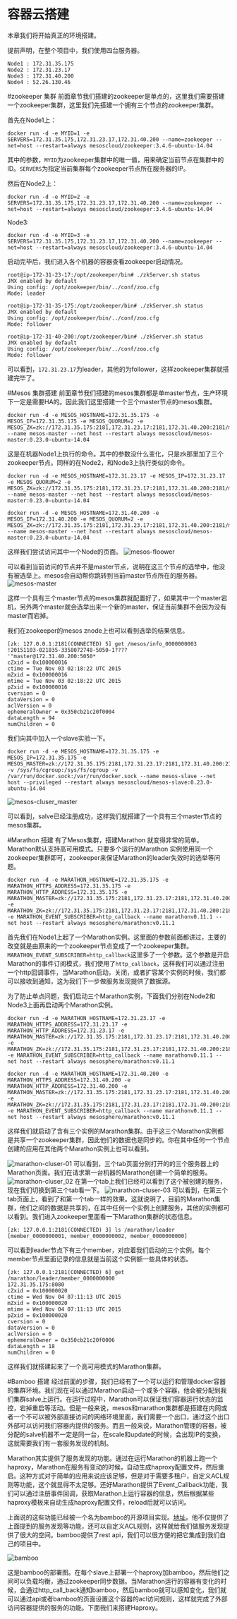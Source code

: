 # 容器云搭建

本章我们将开始真正的环境搭建。

提前声明，在整个项目中，我们使用四台服务器。

    Node1 : 172.31.35.175
    Node2 : 172.31.23.17
    Node3 : 172.31.40.200
    Node4 : 52.26.130.46

#zookeeper 集群
前面章节我们搭建的zookeeper是单点的，这里我们需要搭建一个zookeeper集群，这里我们先搭建一个拥有三个节点的zookeeper集群。

首先在Node1上：

    docker run -d -e MYID=1 -e SERVERS=172.31.35.175,172.31.23.17,172.31.40.200 --name=zookeeper --net=host --restart=always mesoscloud/zookeeper:3.4.6-ubuntu-14.04
    
其中的参数，`MYID`为zookeeper集群中的唯一值，用来确定当前节点在集群中的ID。`SERVERS`为指定当前集群每个zookeeper节点所在服务器的IP。

然后在Node2上：

    docker run -d -e MYID=2 -e SERVERS=172.31.35.175,172.31.23.17,172.31.40.200 --name=zookeeper --net=host --restart=always mesoscloud/zookeeper:3.4.6-ubuntu-14.04
    
Node3:
    
    docker run -d -e MYID=3 -e SERVERS=172.31.35.175,172.31.23.17,172.31.40.200 --name=zookeeper --net=host --restart=always mesoscloud/zookeeper:3.4.6-ubuntu-14.04

启动完毕后，我们进入各个机器的容器查看zookeeper启动情况。

    root@ip-172-31-23-17:/opt/zookeeper/bin# ./zkServer.sh status
    JMX enabled by default
    Using config: /opt/zookeeper/bin/../conf/zoo.cfg
    Mode: leader
    
    root@ip-172-31-35-175:/opt/zookeeper/bin# ./zkServer.sh status
    JMX enabled by default
    Using config: /opt/zookeeper/bin/../conf/zoo.cfg
    Mode: follower
    
    root@ip-172-31-40-200:/opt/zookeeper/bin# ./zkServer.sh status
    JMX enabled by default
    Using config: /opt/zookeeper/bin/../conf/zoo.cfg
    Mode: follower

可以看到，`172.31.23.17`为leader，其他的为follower，这样zookeeper集群就搭建完毕了。

#Mesos 集群搭建
前面章节我们搭建的mesos集群都是单master节点，生产环境下一定是需要HA的。因此我们这里搭建一个三个master节点的mesos集群。

    docker run -d -e MESOS_HOSTNAME=172.31.35.175 -e MESOS_IP=172.31.35.175 -e MESOS_QUORUM=2 -e MESOS_ZK=zk://172.31.35.175:2181,172.31.23.17:2181,172.31.40.200:2181/mesos --name mesos-master --net host --restart always mesoscloud/mesos-master:0.23.0-ubuntu-14.04
    
这是在机器Node1上执行的命令。其中的参数没什么变化，只是zk那里加了三个zookeeper节点。同样的在Node2，和Node3上执行类似的命令。

    docker run -d -e MESOS_HOSTNAME=172.31.23.17 -e MESOS_IP=172.31.23.17 -e MESOS_QUORUM=2 -e MESOS_ZK=zk://172.31.35.175:2181,172.31.23.17:2181,172.31.40.200:2181/mesos --name mesos-master --net host --restart always mesoscloud/mesos-master:0.23.0-ubuntu-14.04
    
    docker run -d -e MESOS_HOSTNAME=172.31.40.200 -e MESOS_IP=172.31.40.200 -e MESOS_QUORUM=2 -e MESOS_ZK=zk://172.31.35.175:2181,172.31.23.17:2181,172.31.40.200:2181/mesos --name mesos-master --net host --restart always mesoscloud/mesos-master:0.23.0-ubuntu-14.04
    
这样我们尝试访问其中一个Node的页面。
![mesos-floower](mesos_floow节点.png)

可以看到当前访问的节点并不是master节点，说明在这三个节点的选举中，他没有被选举上。mesos会自动帮你跳转到当前master节点所在的服务器。
![mesos-master](mesos_master节点.png)

这样一个具有三个master节点的mesos集群就配置好了，如果其中一个master宕机，另外两个master就会选举出来一个新的master，保证当前集群不会因为没有master而宕掉。

我们在zookeeper的mesos znode上也可以看到选举的结果信息。

    [zk: 127.0.0.1:2181(CONNECTED) 5] get /mesos/info_0000000003
    !20151103-021835-3358072748-5050-1????
    '"master@172.31.40.200:5050*
    cZxid = 0x100000016
    ctime = Tue Nov 03 02:18:22 UTC 2015
    mZxid = 0x100000016
    mtime = Tue Nov 03 02:18:22 UTC 2015
    pZxid = 0x100000016
    cversion = 0
    dataVersion = 0
    aclVersion = 0
    ephemeralOwner = 0x350cb21c20f0004
    dataLength = 94
    numChildren = 0

我们向其中加入一个slave实验一下。

    docker run -d -e MESOS_HOSTNAME=172.31.35.175 -e MESOS_IP=172.31.35.175 -e MESOS_MASTER=zk://172.31.35.175:2181,172.31.23.17:2181,172.31.40.200:2181/mesos -v /sys/fs/cgroup:/sys/fs/cgroup -v /var/run/docker.sock:/var/run/docker.sock --name mesos-slave --net host --privileged --restart always mesoscloud/mesos-slave:0.23.0-ubuntu-14.04
    
![mesos-cluser_master](mesos_cluster_master.png)

可以看到，salve已经注册成功，这样我们就搭建了一个具有三个master节点的mesos集群。

#Marathon 搭建
有了Mesos集群，搭建Marathon 就变得非常的简单。Marathon默认支持高可用模式。只要多个运行的Marathon 实例使用同一个zookeeper集群即可，zookeeper来保证Marathon的leader失效时的选举等问题。

    docker run -d -e MARATHON_HOSTNAME=172.31.35.175 -e MARATHON_HTTPS_ADDRESS=172.31.35.175 -e MARATHON_HTTP_ADDRESS=172.31.35.175 -e MARATHON_MASTER=zk://172.31.35.175:2181,172.31.23.17:2181,172.31.40.200:2181/mesos -e MARATHON_ZK=zk://172.31.35.175:2181,172.31.23.17:2181,172.31.40.200:2181/marathon -e MARATHON_EVENT_SUBSCRIBER=http_callback --name marathonv0.11.1 --net host --restart always mesosphere/marathon:v0.11.1
    
首先我们在Node1上起了一个Marathon实例。这里面的参数前面都讲过，主要的改变就是由原来的一个zookeeper节点变成了一个zookeeper集群。`MARATHON_EVENT_SUBSCRIBER=http_callback`这里多了一个参数。这个参数是开启Marathon的事件订阅模式，我们使用了`http_callback`，这样我们可以通过注册一个http回调事件，当Marathon启动，关闭，或者扩容某个实例的时候，我们都可以接收到通知，这为我们下一步做服务发现提供了数据源。

为了防止单点问题，我们启动三个Marathon实例，下面我们分别在Node2和Node3上面再启动两个Marathon实例。

    docker run -d -e MARATHON_HOSTNAME=172.31.23.17 -e MARATHON_HTTPS_ADDRESS=172.31.23.17 -e MARATHON_HTTP_ADDRESS=172.31.23.17 -e MARATHON_MASTER=zk://172.31.35.175:2181,172.31.23.17:2181,172.31.40.200:2181/mesos -e MARATHON_ZK=zk://172.31.35.175:2181,172.31.23.17:2181,172.31.40.200:2181/marathon -e MARATHON_EVENT_SUBSCRIBER=http_callback --name marathonv0.11.1 --net host --restart always mesosphere/marathon:v0.11.1
    
    docker run -d -e MARATHON_HOSTNAME=172.31.40.200 -e MARATHON_HTTPS_ADDRESS=172.31.40.200 -e MARATHON_HTTP_ADDRESS=172.31.40.200 -e MARATHON_MASTER=zk://172.31.35.175:2181,172.31.23.17:2181,172.31.40.200:2181/mesos -e MARATHON_ZK=zk://172.31.35.175:2181,172.31.23.17:2181,172.31.40.200:2181/marathon -e MARATHON_EVENT_SUBSCRIBER=http_callback --name marathonv0.11.1 --net host --restart always mesosphere/marathon:v0.11.1
    
这样我们就启动了含有三个实例的Marathon集群。由于这三个Marathon实例都是共享一个zookeeper集群，因此他们的数据也是同步的。你在其中任何一个节点创建的应用在其他两个Marathon实例上也可以看到。

![marathon-cluser-01](marathon_salve_01.png)
可以看到，三个tab页面分别打开的的三个服务器上的Marathon页面。我们在请求第一台机器的Marathon创建一个简单的服务。
![marathon-cluser_02](marathon_slave-03.png)
在第一个tab上我们已经可以看到了这个被创建的服务，现在我们切换到第三个tab看一下。
![marathon-cluser-03](marathon_salve-02.png)
可以看到，在第三个tab页面上，看到了和第一个tab一样的效果。这就说明了，目前的Marathon集群，他们之间的数据是共享的，在其中任何一个实例上创建服务，其他的实例都可以看到。我们进入zookeeper里面看一下Marathon集群的状态信息。
      
    [zk: 127.0.0.1:2181(CONNECTED) 3] ls /marathon/leader
    [member_0000000001, member_0000000002, member_0000000000]
可以看到leader节点下有三个member，对应着我们启动的三个实例。每个member节点里面记录的信息就是当前这个实例额一些具体的状态。

    [zk: 127.0.0.1:2181(CONNECTED) 6] get /marathon/leader/member_0000000000
    172.31.35.175:8080
    cZxid = 0x100000020
    ctime = Wed Nov 04 07:11:13 UTC 2015
    mZxid = 0x100000020
    mtime = Wed Nov 04 07:11:13 UTC 2015
    pZxid = 0x100000020
    cversion = 0
    dataVersion = 0
    aclVersion = 0
    ephemeralOwner = 0x350cb21c20f0006
    dataLength = 18
    numChildren = 0
这样我们就搭建起来了一个高可用模式的Marathon集群。

#Bamboo 搭建
经过前面的步骤，我们已经有了一个可以运行和管理docker容器的集群环境。我们现在可以通过Marathon启动一个或多个容器，他会被分配到我们集群salve上运行。在运行过程中，Marathon可以保证我们容器运行状态的监控，宕掉重启等活动。但是一般来说，mesos和marathon集群都是搭建在内网或者一个不可以被外部直接访问的网络环境里面，我们需要一个出口，通过这个出口外部可以访问我们容器内提供的服务。而且一般来说，Marathon管理的容器，被分配的salve机器不一定是同一台，在scale和update的时候，会出现IP的变换，这就需要我们有一套服务发现的机制。

Marathon其实提供了服务发现的功能。通过在运行Marathon的机器上跑一个haproxy，Marathon在服务有变动的时候，自动生成haproxy配置文件，然后重启。这种方式对于简单的应用来说应该足够，但是对于需要多租户，自定义ACL规则等功能，这个就显得不太足够。还好Marathon提供了Event_Callback功能，我们可以通过注册事件回调，获取Marathon上运行容器的信息，然后根据某些haproxy模板来自动生成haproxy配置文件，reload后就可以访问。

上面说的这些功能已经被一个名为bamboo的开源项目实现。[地址](https://github.com/QubitProducts/bamboo)。他不仅提供了上面提到的服务发现等功能，还可以自定义ACL规则，这样就给我们做服务发现提供了很大的空间。bamboo提供了rest api，我们可以很方便的把它集成到我们自己的项目中。

![bamboo](https://cloud.githubusercontent.com/assets/37033/4110199/a6226b8e-31ee-11e4-9734-68e0da00767c.png)

这是bamboo的部署图。在每个slave上部署一个haproxy加bamboo，然后他们之间可以负载均衡，通过zookeeper同步数据。当Marathon运行的容器有变化的时候，会通过http_call_back通知bamboo，然后bamboo就可以感知变化，我们就可以通过api或者bamboo的页面设置这个容器的acl访问规则，这样就完成了外部访问容器提供的服务的功能。下面我们来搭建Haproxy。